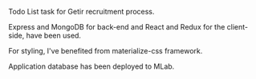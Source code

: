 Todo List task for Getir recruitment process.

Express and MongoDB for back-end and React and Redux for the client-side, have been used.

For styling, I've benefited from materialize-css framework.

Application database has been deployed to MLab.

